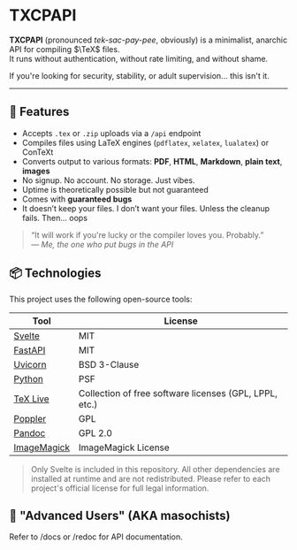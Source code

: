 # TXCPAPI

**TXCPAPI** (pronounced *tek-sac-pay-pee*, obviously) is a minimalist, anarchic API for compiling $\TeX$ files.  
It runs without authentication, without rate limiting, and without shame.  

If you're looking for security, stability, or adult supervision... this isn't it.

---

## 🚀 Features

- Accepts `.tex` or `.zip` uploads via a `/api` endpoint
- Compiles files using LaTeX engines (`pdflatex`, `xelatex`, `lualatex`) or ConTeXt
- Converts output to various formats: **PDF**, **HTML**, **Markdown**, **plain text**, **images**
- No signup. No account. No storage. Just vibes.
- Uptime is theoretically possible but not guaranteed
- Comes with **guaranteed bugs**
- It doesn’t keep your files. I don’t want your files. Unless the cleanup fails. Then... oops

> “It will work if you're lucky or the compiler loves you. Probably.”  
> — *Me, the one who put bugs in the API*

## 📦 Technologies

This project uses the following open-source tools:

| Tool | License |
|------|---------|
| [Svelte](https://github.com/sveltejs/svelte) | MIT |
| [FastAPI](https://github.com/tiangolo/fastapi) | MIT |
| [Uvicorn](https://github.com/encode/uvicorn) | BSD 3-Clause |
| [Python](https://docs.python.org/3/license.html) | PSF |
| [TeX Live](https://www.tug.org/texlive/copying.html) | Collection of free software licenses (GPL, LPPL, etc.) |
| [Poppler](https://poppler.freedesktop.org/) | GPL |
| [Pandoc](https://github.com/jgm/pandoc/blob/main/COPYING) | GPL 2.0 |
| [ImageMagick](https://github.com/ImageMagick/ImageMagick/blob/main/LICENSE) | ImageMagick License |

> Only Svelte is included in this repository. All other dependencies are installed at runtime and are not redistributed. Please refer to each project's official license for full legal information.

## 🫠 "Advanced Users" (AKA masochists)

Refer to /docs or /redoc for API documentation.